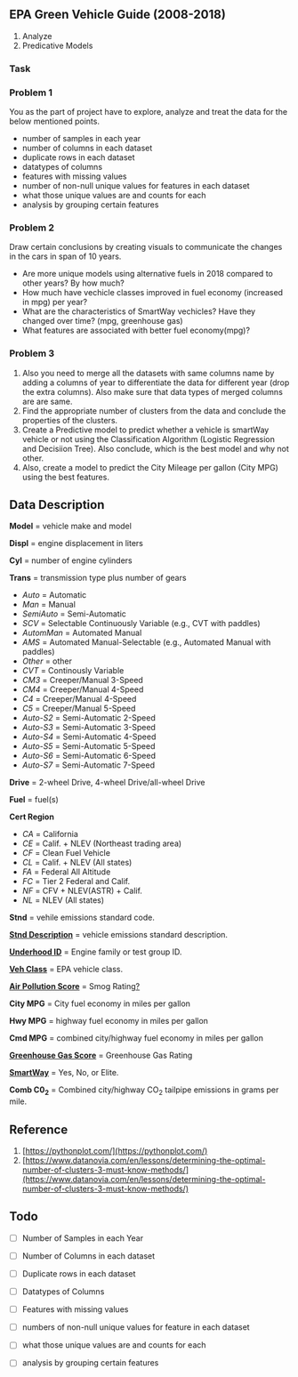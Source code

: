 
## EPA Green Vehicle Guide (2008-2018)

1. Analyze
2. Predicative Models

### Task

### Problem 1

You as the part of project have to explore, analyze and treat the data for the below mentioned points.

- number of samples in each year
- number of columns in each dataset
- duplicate rows in each dataset
- datatypes of columns
- features with missing values
- number of non-null unique values for features in each dataset
- what those unique values are and counts for each
- analysis by grouping certain features

### Problem 2

Draw certain conclusions by creating visuals to communicate the changes in the cars in span of 10 years.

- Are more unique models using alternative fuels in 2018 compared to other years? By how much?
- How much have vechicle classes improved in fuel economy (increased in mpg) per year?
- What are the characteristics of SmartWay vechicles? Have they changed over time? (mpg, greenhouse gas)
- What features are associated with better fuel economy(mpg)?

### Problem 3

1. Also you need to merge all the datasets with same columns name by adding a columns of year to differentiate the data for different year (drop the extra columns). Also make sure that data types of merged columns are are same.
2. Find the appropriate number of clusters from the data and conclude the properties of the clusters.
3. Create a Predictive model to predict whether a vehicle is smartWay vehicle or not using the Classification Algorithm (Logistic Regression and Decisiion Tree). Also conclude, which is the best model and why not other.
4. Also, create a model to predict the City Mileage per gallon (City MPG) using the best features.

## Data Description

**Model** = vehicle make and model

**Displ** = engine displacement in liters

**Cyl** = number of engine cylinders

**Trans** = transmission type plus number of gears

- _Auto_ = Automatic
- _Man_ = Manual
- _SemiAuto_ = Semi-Automatic
- _SCV_ = Selectable Continuously Variable (e.g., CVT with paddles)
- _AutomMan_ = Automated Manual
- _AMS_ = Automated Manual-Selectable (e.g., Automated Manual with paddles)
- _Other_ = other
- _CVT_ = Continously Variable
- _CM3_ = Creeper/Manual 3-Speed
- _CM4_ = Creeper/Manual 4-Speed
- _C4_ = Creeper/Manual 4-Speed
- _C5_ = Creeper/Manual 5-Speed
- _Auto-S2_ = Semi-Automatic 2-Speed
- _Auto-S3_ = Semi-Automatic 3-Speed
- _Auto-S4_ = Semi-Automatic 4-Speed
- _Auto-S5_ = Semi-Automatic 5-Speed
- _Auto-S6_ = Semi-Automatic 6-Speed
- _Auto-S7_ = Semi-Automatic 7-Speed

**Drive** = 2-wheel Drive, 4-wheel Drive/all-wheel Drive

**Fuel** = fuel(s)

**Cert Region**

- _CA_ = California
- _CE_ = Calif. + NLEV (Northeast trading area)
- _CF_ = Clean Fuel Vehicle
- _CL_ = Calif. + NLEV (All states)
- _FA_ = Federal All Altitude
- _FC_ = Tier 2 Federal and Calif.
- _NF_ = CFV + NLEV(ASTR) + Calif.
- _NL_ = NLEV (All states)

**Stnd** = vehile emissions standard code.

**[Stnd Description](https://www.epa.gov/greenvehicles/federal-and-california-light-duty-vehicle-emissions-standards-air-pollutants)** = vehicle emissions standard description.

**[Underhood ID](http://www.fueleconomy.gov/feg/findacarhelp.shtml#airPollutionScore)** = Engine family or test group ID.

**[Veh Class](http://www.fueleconomy.gov/feg/findacarhelp.shtml#epaSizeClass)** = EPA vehicle class.

**[Air Pollution Score](http://www.fueleconomy.gov/feg/findacarhelp.shtml#airPollutionScore)** = Smog Rating[?](https:/www.epa.gov/greenvehicles/smog-rating)

**City MPG** = City fuel economy in miles per gallon

**Hwy MPG** = highway fuel economy in miles per gallon

**Cmd MPG** = combined city/highway fuel economy in miles per gallon

**[Greenhouse Gas Score](https://www.epa.gov/greenvehicles/greenhouse-gas-rating)** = Greenhouse Gas Rating

**[SmartWay](https://www.epa.gov/greenvehicles/consider-smartway-vehicle)** = Yes, No, or Elite.

**Comb C0<sub>2</sub>** = Combined city/highway CO<sub>2</sub> tailpipe emissions in grams per mile.
​

## Reference

1. [https://pythonplot.com/](https://pythonplot.com/)
2. [https://www.datanovia.com/en/lessons/determining-the-optimal-number-of-clusters-3-must-know-methods/](https://www.datanovia.com/en/lessons/determining-the-optimal-number-of-clusters-3-must-know-methods/)

## Todo

- [ ] Number of Samples in each Year

- [ ] Number of Columns in each dataset

- [ ] Duplicate rows in each dataset

- [ ] Datatypes of Columns

- [ ] Features with missing values

- [ ] numbers of non-null unique values for feature in each dataset

- [ ] what those unique values are and counts for each

- [ ] analysis by grouping certain features
